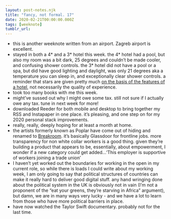 ```yaml
---
layout: post-notes.njk
title: "fancy, not formal. 17"
date: 2020-02-21T00:00:00.000Z
tags: [weeknote]
tumblr_url: 
---
```



*   this is another weeknote written from an airport. Zagreb airport is excellent.
*   stayed in both a 4\* and a 3\* hotel this week. the 4\* hotel had a pool, but also my room was a bit dark, 25 degrees and couldn’t be made cooler, and confusing shower controls. the 3\* hotel did not have a pool or a spa, but did have good lighting and daylight, was only 21 degrees aka a temperature you can sleep in, and exceptionally clear shower controls. a reminder that stars are given pretty much [on the basis of the features of a hotel](https://www.which.co.uk/reviews/uk-hotel-chains/article/hotel-star-ratings-explained), not necessarily the quality of experience.
*   took too many books with me this week.
*   might’ve sussed out why I might owe some tax. still not sure if I actually owe any tax. tune in next week for more!
*   downloaded Reeder for both mobile and desktop to bring together my RSS and Instapaper in one place. it’s pleasing, and one step on for my 2020 personal stack improvements.
*   really, really, deeply hoping for at least a month at home.
*   the artists formerly known as Poplar have come out of hiding and renamed to [Breakroom](https://www.breakroom.cc/en-gb/employers/coop-food). it’s basically Glassdoor for frontline jobs. more transparency for non white collar workers is a good thing. given they’re building a product that appears to be, essentially, about empowerment, I wonder if a new category could get added…‘This employer is supportive of workers joining a trade union’
*   I haven’t yet worked out the boundaries for working in the open in my current role, so while there is loads I could write about my working week, I am only going to say that political structures of countries can make it really hard to deliver good digital stuff. any hand wringing done about the political system in the UK is obviously not in vain (I’m not a proponent of the “eat your greens, they’re starving in Africa” argument), but damn, we are in many ways very lucky - and we have a lot to learn from those who have more political barriers in place.
*   have now watched the Taylor Swift documentary. probably not for the last time.
